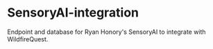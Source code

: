 # SensoryAI-integration
Endpoint and database for Ryan Honory's SensoryAI to integrate with WildfireQuest.
